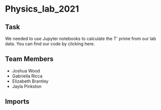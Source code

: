 # Physics_lab_2021

## Task

We needed to use Jupyter notebooks to calculate the T' prime from our lab data. You can find our code by clicking here. 
 
## Team Members

* Joshua Wood
* Gabriella Ricca
* Elizabeth Brantley
* Jayla Pinkston

## Imports

